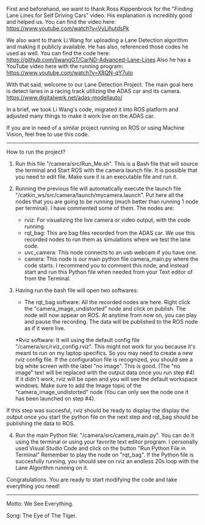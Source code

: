 First and beforehand, we want to thank Ross Kippenbrock for the "Finding Lane Lines for Self Driving Cars" video. His explanation is incredibly good and helped us.
You can find the video here: https://www.youtube.com/watch?v=VyLihutdsPk

We also want to thank Li Wang for uploading a Lane Detection algorithm and making it publicly available. He has also, referenced those codes he used as well. You can find the code here: https://github.com/liwangGT/CarND-Advanced-Lane-Lines
Also he has a YouTube video here with the running program: https://www.youtube.com/watch?v=X8QN-qY7uIo

With that said, welcome to our Lane Detection Project. The main goal here is detect lanes in a racing track utilizing the ADAS car and its camera. https://www.digitalwerk.net/adas-modellauto/

In a brief, we took Li Wang's code, migrated it into ROS platform and adjusted many things to make it work live on the ADAS car.

If you are in need of a similar project running on ROS or using Machine Vision, feel free to use this code. 
_____________________________
How to run the project?

1) Run this file "/camera/src/Run_Me.sh". This is a Bash file that will source the terminal and Start ROS with the camera launch file. 
It is possible that you need to edit file. Make sure it is an executable file and run it.

2) Running the previous file will automatically execute the launch file "/catkin_ws/src/camera/launch/mycamera.launch". Put here all the nodes that you are going to be running (much better than running 1 node per terminal).
I have commented some of them. The nodes are:
    * rviz: For visualizing the live camera or video output, with the code running.
    * rqt_bag: This are bag files recorded from the ADAS car. We use this recorded nodes to run them as simulations where we test the lane code.
    * uvc_camera: This node connects to an usb webcam if you have one.
    * camera: This node is our main python file camera_main.py where the code starts. I recommend you to comment this node, and instead start and run this Python file when needed from your Text editor of from the Terminal.

3) Having run the bash file will open two softwares:
    * The rqt_bag software: All the recorded nodes are here. Right click the "camera_image_undistorted" node and click on publish. The node will now appear on ROS. At anytime from now on, you can play and pause the recording. The data will be published to the ROS node as if it were live.
    
    *Rviz software: It will using the default config file "/camera/src/rviz_config.rviz". This might not work for you because it's meant to run on my laptop specifics. So you may need to create a new rviz config file.
        If the configuration file is recognized, you should see a big white screen with the label "no image". This is good. (The "no image" text will be replaced with the output data once you run step #4)
        If it didn't work, rviz will be open and you will see the default workspace windows. Make sure to add the Image topic of the "camera_image_undistorted" node (You can only see the node one it has been launched on step #4). 
    
If this step was succesful, rviz should be ready to display the display the output once you start the python file on the next step and rqt_bag should be publishing the data to ROS.
  
4) Run the main Python file: "/camera/src/camera_main.py". You can do it using the terminal or using your favorite text editor program. I personally used Visual Studio Code and click on the  button "Run Python File in Terminal"
Remember to play the node on "rqt_bag". If the Python file is succesfully running, you should see on rviz an endless 20s loop with the Lane Algorithm running on it.

Congratulations. You are ready to start modifying the code and take everything you need!
_________________________
Motto: We See Everything.

Song: The Eye of The Tiger.
